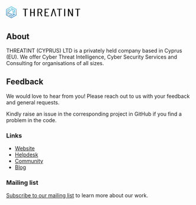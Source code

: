 # <a href="https://www.threatint.com"><img src="https://raw.githubusercontent.com/THREATINT/.github/main/profile/THREATINT_h_light.svg" width="200" alt="THREATINT"></a>

## About

THREATINT (CYPRUS) LTD is a privately held company based in Cyprus (EU). We offer Cyber Threat Intelligence, Cyber Security Services and Consulting for organisations of all sizes. 

## Feedback
We would love to hear from you! Please reach out to us with your feedback and general requests.

Kindly raise an issue in the corresponding project in GitHub if you find a problem in the code.

### Links
* [Website](https://www.threatint.com)
* [Helpdesk](https://helpdesk.threatint.com)
* [Community](https://community.threatint.com/spaces)
* [Blog](https://threatint.blog)

### Mailing list
[Subscribe to our mailing list](https://newsletter.threatint.com/subscription?f=i892rWFNcgLZu7lESKPVZoSJFymnS892TGI0WNGTXds6X0dIZCl2jbGyG76316y0tkBBDP) to learn more about our work.
